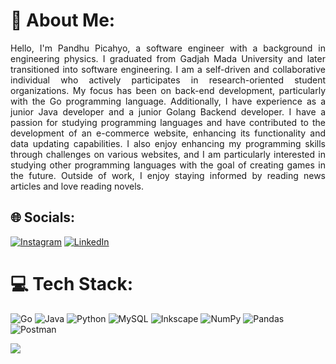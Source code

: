 # 💫 About Me:
<p align="justify">
Hello, I'm Pandhu Picahyo, a software engineer with a background in engineering physics. I graduated from Gadjah Mada University and later transitioned into software engineering. I am a self-driven and collaborative individual who actively participates in research-oriented student organizations. My focus has been on back-end development, particularly with the Go programming language. Additionally, I have experience as a junior Java developer and a junior Golang Backend developer. I have a passion for studying programming languages and have contributed to the development of an e-commerce website, enhancing its functionality and data updating capabilities. I also enjoy enhancing my programming skills through challenges on various websites, and I am particularly interested in studying other programming languages with the goal of creating games in the future. Outside of work, I enjoy staying informed by reading news articles and love reading novels.
</p>


## 🌐 Socials:
[![Instagram](https://img.shields.io/badge/Instagram-%23E4405F.svg?logo=Instagram&logoColor=white)](https://instagram.com/https://www.instagram.com/pandhu_picahyo/) [![LinkedIn](https://img.shields.io/badge/LinkedIn-%230077B5.svg?logo=linkedin&logoColor=white)](https://linkedin.com/in/https://www.linkedin.com/in/pandhu-picahyo/) 

# 💻 Tech Stack:
![Go](https://img.shields.io/badge/go-%2300ADD8.svg?style=for-the-badge&logo=go&logoColor=white) ![Java](https://img.shields.io/badge/java-%23ED8B00.svg?style=for-the-badge&logo=java&logoColor=white) ![Python](https://img.shields.io/badge/python-3670A0?style=for-the-badge&logo=python&logoColor=ffdd54) ![MySQL](https://img.shields.io/badge/mysql-%2300f.svg?style=for-the-badge&logo=mysql&logoColor=white) ![Inkscape](https://img.shields.io/badge/Inkscape-e0e0e0?style=for-the-badge&logo=inkscape&logoColor=080A13) ![NumPy](https://img.shields.io/badge/numpy-%23013243.svg?style=for-the-badge&logo=numpy&logoColor=white) ![Pandas](https://img.shields.io/badge/pandas-%23150458.svg?style=for-the-badge&logo=pandas&logoColor=white) ![Postman](https://img.shields.io/badge/Postman-FF6C37?style=for-the-badge&logo=postman&logoColor=white)

[![](https://visitcount.itsvg.in/api?id=pandhu-picahyo&icon=0&color=0)](https://visitcount.itsvg.in)

<!-- Proudly created with GPRM ( https://gprm.itsvg.in ) -->
